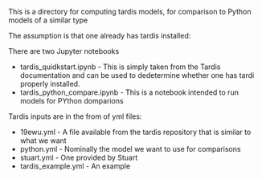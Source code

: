 This is a directory for computing tardis models, for comparison to Python models of a similar type

The assumption is that one already has tardis installed:

There are two Jupyter notebooks

* tardis\_quidkstart.ipynb - This is simply taken from the Tardis documentation and can be used to dedetermine whether one has tardi properly installed.
* tardis\_python\_compare.ipynb - This is a notebook intended to run models for PYthon domparions


Tardis inputs are in the from of yml files:

* 19ewu.yml - A file available from the tardis repository that is similar to what we want
* python.yml - Nominally the model we want to use for comparisons
* stuart.yml - One provided by Stuart
* tardis\_example.yml - An example

